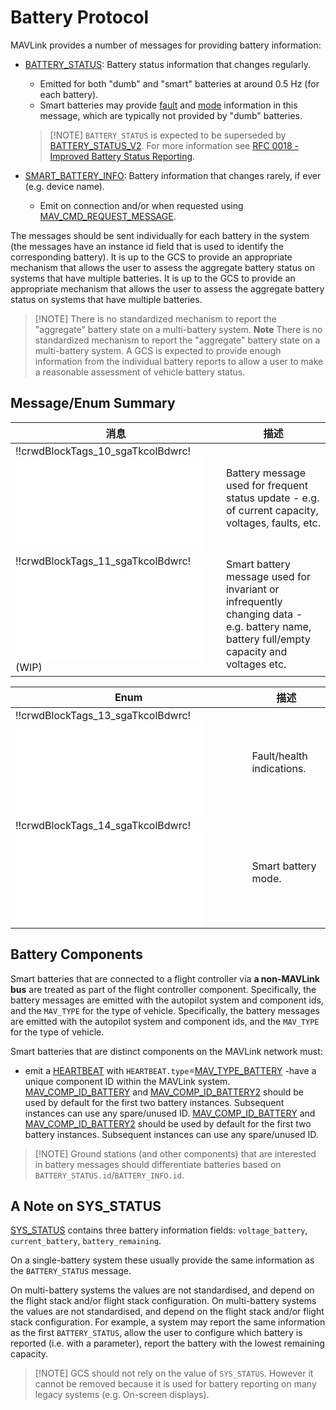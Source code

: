 # Battery Protocol

MAVLink provides a number of messages for providing battery information:

- [BATTERY_STATUS](#BATTERY_STATUS): Battery status information that changes regularly.

  - Emitted for both "dumb" and "smart" batteries at around 0.5 Hz (for each battery).
  - Smart batteries may provide [fault](#MAV_BATTERY_FAULT) and [mode](#MAV_BATTERY_MODE) information in this message, which are typically not provided by "dumb" batteries.

  > [!NOTE] `BATTERY_STATUS` is expected to be superseded by [BATTERY_STATUS_V2](../messages/development.html#BATTERY_STATUS_V2). For more information see [RFC 0018 - Improved Battery Status Reporting](https://github.com/mavlink/rfcs/pull/19).

- [SMART_BATTERY_INFO](#SMART_BATTERY_INFO): Battery information that changes rarely, if ever (e.g. device name).

  - Emit on connection and/or when requested using [MAV_CMD_REQUEST_MESSAGE](../messages/common.md#MAV_CMD_REQUEST_MESSAGE).

The messages should be sent individually for each battery in the system (the messages have an instance id field that is used to identify the corresponding battery). It is up to the GCS to provide an appropriate mechanism that allows the user to assess the aggregate battery status on systems that have multiple batteries. It is up to the GCS to provide an appropriate mechanism that allows the user to assess the aggregate battery status on systems that have multiple batteries.

> [!NOTE] There is no standardized mechanism to report the "aggregate" battery state on a multi-battery system. **Note** There is no standardized mechanism to report the "aggregate" battery state on a multi-battery system. A GCS is expected to provide enough information from the individual battery reports to allow a user to make a reasonable assessment of vehicle battery status.

## Message/Enum Summary

| 消息                                                                                                       | 描述                                                                                                                                        |
| -------------------------------------------------------------------------------------------------------- | ----------------------------------------------------------------------------------------------------------------------------------------- |
| !!crwdBlockTags_10_sgaTkcolBdwrc!![BATTERY_STATUS](../messages/common.md#BATTERY_STATUS)               | Battery message used for frequent status update - e.g. of current capacity, voltages, faults, etc.                                        |
| !!crwdBlockTags_11_sgaTkcolBdwrc!![SMART_BATTERY_INFO](../messages/common.md#SMART_BATTERY_INFO) (WIP) | Smart battery message used for invariant or infrequently changing data - e.g. battery name, battery full/empty capacity and voltages etc. |

| Enum                                                                                             | 描述                        |
| ------------------------------------------------------------------------------------------------ | ------------------------- |
| !!crwdBlockTags_13_sgaTkcolBdwrc!![MAV_BATTERY_FAULT](../messages/common.md#MAV_BATTERY_FAULT) | Fault/health indications. |
| !!crwdBlockTags_14_sgaTkcolBdwrc!![MAV_BATTERY_MODE](../messages/common.md#MAV_BATTERY_MODE)   | Smart battery mode.       |

## Battery Components

Smart batteries that are connected to a flight controller via **a non-MAVLink bus** are treated as part of the flight controller component. Specifically, the battery messages are emitted with the autopilot system and component ids, and the `MAV_TYPE` for the type of vehicle. Specifically, the battery messages are emitted with the autopilot system and component ids, and the `MAV_TYPE` for the type of vehicle.

Smart batteries that are distinct components on the MAVLink network must:

- emit a [HEARTBEAT](../messages/common.md#HEARTBEAT) with `HEARTBEAT.type`=[MAV_TYPE_BATTERY](../messages/common.md#MAV_TYPE_BATTERY) -have a unique component ID within the MAVLink system. [MAV_COMP_ID_BATTERY](../messages/common.md#MAV_COMP_ID_BATTERY) and [MAV_COMP_ID_BATTERY2](../messages/common.md#MAV_COMP_ID_BATTERY2) should be used by default for the first two battery instances. Subsequent instances can use any spare/unused ID. [MAV_COMP_ID_BATTERY](../messages/common.md#MAV_COMP_ID_BATTERY) and [MAV_COMP_ID_BATTERY2](../messages/common.md#MAV_COMP_ID_BATTERY2) should be used by default for the first two battery instances. Subsequent instances can use any spare/unused ID.

> [!NOTE] Ground stations (and other components) that are interested in battery messages should differentiate batteries based on `BATTERY_STATUS.id`/`BATTERY_INFO.id`.

## A Note on SYS_STATUS

[SYS_STATUS](../messages/common.md#SYS_STATUS) contains three battery information fields: `voltage_battery`, `current_battery`, `battery_remaining`.

On a single-battery system these usually provide the same information as the `BATTERY_STATUS` message.

On multi-battery systems the values are not standardised, and depend on the flight stack and/or flight stack configuration. On multi-battery systems the values are not standardised, and depend on the flight stack and/or flight stack configuration. For example, a system may report the same information as the first `BATTERY_STATUS`, allow the user to configure which battery is reported (i.e. with a parameter), report the battery with the lowest remaining capacity.

> [!NOTE] GCS should not rely on the value of `SYS_STATUS`. However it cannot be removed because it is used for battery reporting on many legacy systems (e.g. On-screen displays).

